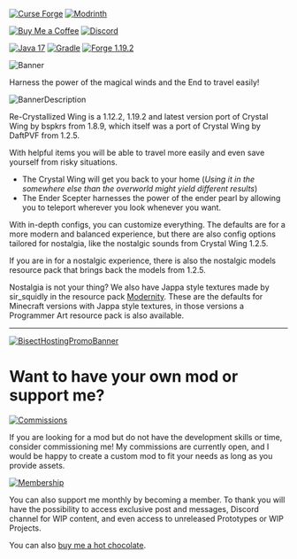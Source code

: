 [![Curse Forge](https://cdn.jsdelivr.net/npm/@intergrav/devins-badges@3/assets/cozy/available/curseforge_vector.svg)](https://www.curseforge.com/minecraft/mc-mods/rcw)
[![Modrinth](https://cdn.jsdelivr.net/npm/@intergrav/devins-badges@3/assets/cozy/available/modrinth_vector.svg)](https://modrinth.com/mod/rcw)

[![Buy Me a Coffee](https://cdn.jsdelivr.net/npm/@intergrav/devins-badges@3/assets/cozy/donate/buymeacoffee-singular_vector.svg)](https://www.buymeacoffee.com/desoroxxx)
[![Discord](https://cdn.jsdelivr.net/npm/@intergrav/devins-badges@3/assets/cozy/social/discord-plural_vector.svg)](https://discord.gg/hKpUYx7VwS)

[![Java 17](https://cdn.jsdelivr.net/npm/@intergrav/devins-badges@3/assets/cozy/built-with/java17_vector.svg)](https://adoptium.net/temurin/releases/?version=17)
[![Gradle](https://cdn.jsdelivr.net/npm/@intergrav/devins-badges@3/assets/cozy/built-with/gradle_vector.svg)](https://gradle.org/)
[![Forge 1.19.2](https://cdn.jsdelivr.net/npm/@intergrav/devins-badges@3/assets/cozy/supported/forge_vector.svg)](http://files.minecraftforge.net/maven/net/minecraftforge/forge/index_1.19.2.html)

![Banner](https://www.bisecthosting.com/images/CF/ReCrystallized_Wing/BH_RCW_header.webp)

Harness the power of the magical winds and the End to travel easily!

![BannerDescription](https://www.bisecthosting.com/images/CF/ReCrystallized_Wing/BH_RCW_banner1.webp)

Re-Crystallized Wing is a 1.12.2, 1.19.2 and latest version port of Crystal Wing by bspkrs from 1.8.9, which itself was a port of Crystal Wing by DaftPVF from 1.2.5.

With helpful items you will be able to travel more easily and even save yourself from risky situations.

- The Crystal Wing will get you back to your home (*Using it in the somewhere else than the overworld might yield different results*)
- The Ender Scepter harnesses the power of the ender pearl by allowing you to teleport wherever you look whenever you want.

With in-depth configs, you can customize everything. 
The defaults are for a more modern and balanced experience,
but there are also config options tailored for nostalgia, 
like the nostalgic sounds from Crystal Wing 1.2.5.

If you are in for a nostalgic experience, 
there is also the nostalgic models resource pack that brings back the models from 1.2.5.

Nostalgia is not your thing?
We also have Jappa style textures made by sir_squidly in the resource pack [Modernity](https://www.curseforge.com/minecraft/texture-packs/modernity).
These are the defaults for Minecraft versions with Jappa style textures, in those versions a Programmer Art resource pack is also available.

---

[![BisectHostingPromoBanner](https://www.bisecthosting.com/images/CF/ReCrystallized_Wing/BH_RCW_promo.webp)](https://bisecthosting.com/Desoroxxx)

# Want to have your own mod or support me?

[![Commissions](https://www.bisecthosting.com/images/CF/ReCrystallized_Wing/BH_RCW_banner3.webp)](https://www.buymeacoffee.com/desoroxxx/commissions)

If you are looking for a mod but do not have the development skills or time, consider commissioning me!
My commissions are currently open, and I would be happy to create a custom mod to fit your needs as long as you provide assets.

[![Membership](https://www.bisecthosting.com/images/CF/ReCrystallized_Wing/BH_RCW_banner2.webp)](https://www.buymeacoffee.com/desoroxxx/membership)

You can also support me monthly by becoming a member.
To thank you will have the possibility to access exclusive post and messages, Discord channel for WIP content, and even access to unreleased Prototypes or WIP Projects.

You can also [buy me a hot chocolate](https://www.buymeacoffee.com/desoroxxx).
